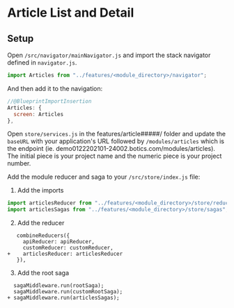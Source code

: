 # Article List and Detail

## Setup

Open `/src/navigator/mainNavigator.js` and import the stack navigator defined in `navigator.js`.

```javascript
import Articles from "../features/<module_directory>/navigator";
```

And then add it to the navigation:

```javascript
//@BlueprintImportInsertion
Articles: {
  screen: Articles
},
```

Open `store/services.js` in the features/article#####/ folder and update the `baseURL` with your application's URL followed by `/modules/articles` which is the endpoint (ie. demo0122202101-24002.botics.com/modules/articles). The initial piece is your project name and the numeric piece is your project number.

Add the module reducer and saga to your `/src/store/index.js` file:

1. Add the imports

```javascript
import articlesReducer from "../features/<module_directory>/store/reducers";
import articlesSagas from "../features/<module_directory>/store/sagas";
```

2. Add the reducer

```
   combineReducers({
     apiReducer: apiReducer,
     customReducer: customReducer,
+    articlesReducer: articlesReducer
   }),
```

3. Add the root saga

```
  sagaMiddleware.run(rootSaga);
  sagaMiddleware.run(customRootSaga);
+ sagaMiddleware.run(articlesSagas);
```
